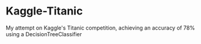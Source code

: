 # Kaggle-Titanic
My attempt on Kaggle's Titanic competition, achieving an accuracy of 78% using a DecisionTreeClassifier
